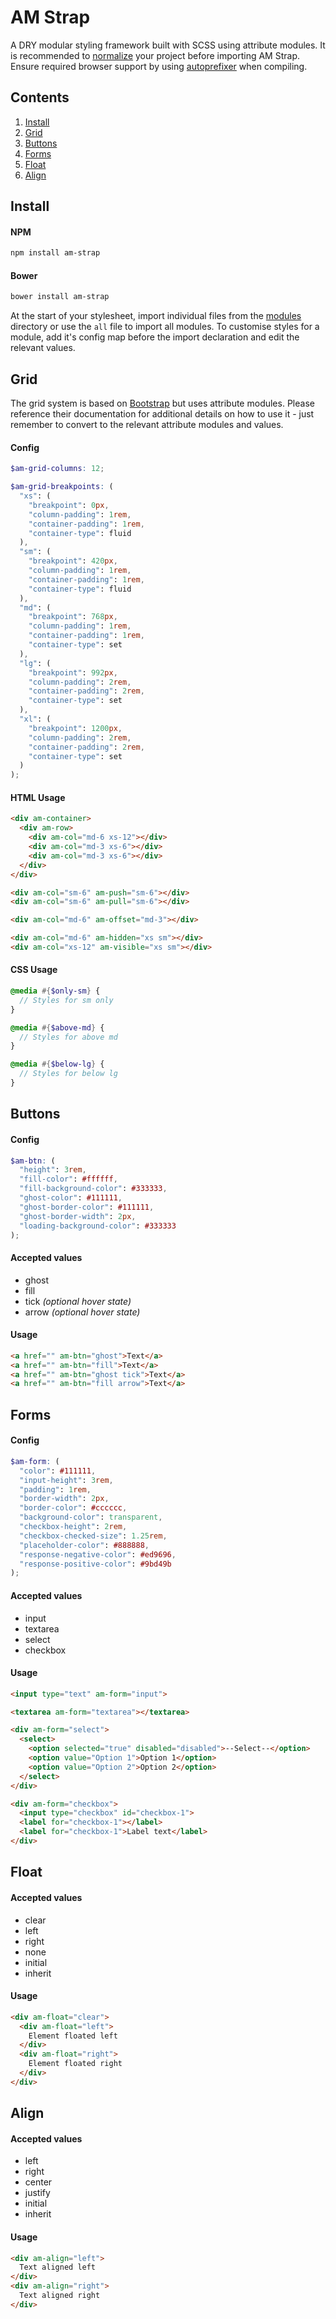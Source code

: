 # AM Strap

A DRY modular styling framework built with SCSS using attribute modules. It is recommended to [normalize](https://necolas.github.io/normalize.css/) your project before importing AM Strap. Ensure required browser support by using [autoprefixer](https://github.com/postcss/autoprefixer) when compiling.

## Contents

1. [Install](#install)
2. [Grid](#grid)
3. [Buttons](#buttons)
4. [Forms](#forms)
5. [Float](#float)
6. [Align](#align)

<a name="install"></a>
## Install

#### NPM

````sh
npm install am-strap
````

#### Bower

````sh
bower install am-strap
````

At the start of your stylesheet, import individual files from the [modules](modules/) directory or use the `all` file to import all modules. To customise styles for a module, add it's config map before the import declaration and edit the relevant values.

<a name="grid"></a>
## Grid

The grid system is based on [Bootstrap](http://getbootstrap.com/) but uses attribute modules. Please reference their documentation for additional details on how to use it - just remember to convert to the relevant attribute modules and values.

#### Config

````scss
$am-grid-columns: 12;

$am-grid-breakpoints: (
  "xs": (
    "breakpoint": 0px,
    "column-padding": 1rem,
    "container-padding": 1rem,
    "container-type": fluid
  ),
  "sm": (
    "breakpoint": 420px,
    "column-padding": 1rem,
    "container-padding": 1rem,
    "container-type": fluid
  ),
  "md": (
    "breakpoint": 768px,
    "column-padding": 1rem,
    "container-padding": 1rem,
    "container-type": set
  ),
  "lg": (
    "breakpoint": 992px,
    "column-padding": 2rem,
    "container-padding": 2rem,
    "container-type": set
  ),
  "xl": (
    "breakpoint": 1200px,
    "column-padding": 2rem,
    "container-padding": 2rem,
    "container-type": set
  )
);
````

#### HTML Usage

````html
<div am-container>
  <div am-row>
    <div am-col="md-6 xs-12"></div>
    <div am-col="md-3 xs-6"></div>
    <div am-col="md-3 xs-6"></div>
  </div>
</div>
````

````html
<div am-col="sm-6" am-push="sm-6"></div>
<div am-col="sm-6" am-pull="sm-6"></div>
````

````html
<div am-col="md-6" am-offset="md-3"></div>
````

````html
<div am-col="md-6" am-hidden="xs sm"></div>
<div am-col="xs-12" am-visible="xs sm"></div>
````

#### CSS Usage

````scss
@media #{$only-sm} {
  // Styles for sm only
}
````
    
````scss
@media #{$above-md} {
  // Styles for above md
}
````
    
````scss
@media #{$below-lg} {
  // Styles for below lg
}
````

<a name="buttons"></a>
## Buttons

#### Config

````scss
$am-btn: (
  "height": 3rem,
  "fill-color": #ffffff,
  "fill-background-color": #333333,
  "ghost-color": #111111,
  "ghost-border-color": #111111,
  "ghost-border-width": 2px,
  "loading-background-color": #333333
);
````

#### Accepted values

- ghost 
- fill 
- tick *(optional hover state)*
- arrow *(optional hover state)*

#### Usage

````html
<a href="" am-btn="ghost">Text</a>
<a href="" am-btn="fill">Text</a>
<a href="" am-btn="ghost tick">Text</a>
<a href="" am-btn="fill arrow">Text</a>
````

<a name="forms"></a>
## Forms

#### Config

````scss
$am-form: (
  "color": #111111,
  "input-height": 3rem,
  "padding": 1rem,
  "border-width": 2px,
  "border-color": #cccccc,
  "background-color": transparent,  
  "checkbox-height": 2rem,
  "checkbox-checked-size": 1.25rem,
  "placeholder-color": #888888,
  "response-negative-color": #ed9696,
  "response-positive-color": #9bd49b
);
````

#### Accepted values

- input
- textarea
- select
- checkbox


#### Usage

````html
<input type="text" am-form="input">
````

````html
<textarea am-form="textarea"></textarea>
````

````html
<div am-form="select">
  <select>
    <option selected="true" disabled="disabled">--Select--</option>
    <option value="Option 1">Option 1</option>
    <option value="Option 2">Option 2</option>
  </select>
</div>
````

````html
<div am-form="checkbox">
  <input type="checkbox" id="checkbox-1">
  <label for="checkbox-1"></label>
  <label for="checkbox-1">Label text</label>
</div>
````

<a name="float"></a>
## Float

#### Accepted values

- clear
- left
- right
- none
- initial
- inherit

#### Usage

````html
<div am-float="clear">
  <div am-float="left">
    Element floated left
  </div>
  <div am-float="right">
    Element floated right
  </div>
</div>
````

<a name="align"></a>
## Align

#### Accepted values

- left
- right
- center
- justify 
- initial
- inherit

#### Usage

````html
<div am-align="left">
  Text aligned left
</div>
<div am-align="right">
  Text aligned right
</div>
````